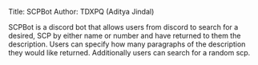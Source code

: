 Title: SCPBot   Author: TDXPQ (Aditya Jindal)

SCPBot is a discord bot that allows users from discord to search for a desired, SCP by either name or number
and have returned to them the description. Users can specify how many paragraphs of the description they would like returned.
Additionally users can search for a random scp.
